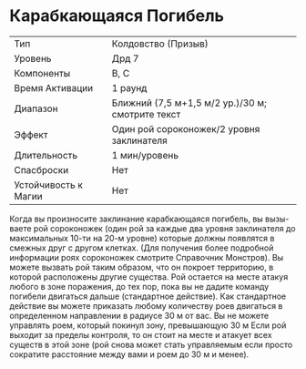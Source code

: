 
# Карабкающаяся Погибель

| | |
|---|---|
|Тип|Колдовство (Призыв)|
|Уровень| Дрд 7|
|Компоненты| В, С|
|Время Активации| 1 раунд|
|Диапазон| Ближний (7,5 м+1,5 м/2 ур.)/30 м; смотрите текст|
|Эффект| Один рой сороконожек/2 уровня заклинателя|
|Длительность| 1 мин/уровень|
|Спасброски| Нет|
|Устойчивость к Магии| Нет|

Когда вы произносите заклинание карабкающаяся погибель, вы вызы-ваете рой
сороконожек (один рой за каждые два
уровня заклинателя до максимальных
10-ти на 20-м уровне) которые должны появлятся в смежных друг с другом
клетках. (Для получения более подробной информации роях сороконожек смотрите Справочник Монстров). Вы можете вызвать рой таким образом, что он
покроет территорию, в которой расположены другие существа. Рой остается на
месте атакуя любого в зоне поражения,
до тех пор, пока вы не дадите команду
погибели двигаться дальше (стандартное
действие). Как стандартное действие вы
можете приказать любому количеству
роев двигаться в определенном направлении в радиусе 30 м от вас. Вы не можете управлять роем, который покинул
зону, превышающую 30 м Если рой выходит за пределы контроля, то он стоит
на месте и атакует всех существ в этой
зоне (рой снова может стать управляемым если просто сократите расстояние
между вами и роем до 30 м и менее).